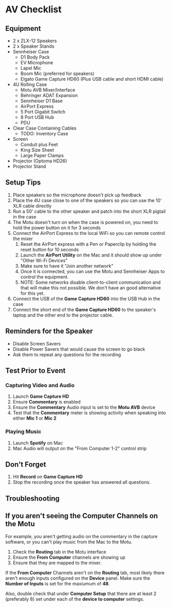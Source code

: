 # AV Checklist

## Equipment

* 2 x ZLX-12 Speakers
* 2 x Speaker Stands
* Sennheiser Case
  * D1 Body Pack
  * EV Microphone
  * Lapel Mic
  * Boom Mic (preferred for speakers)
  * Elgato Game Capture HD60 (Plus USB cable and short HDMI cable)
* 4U Rolling Case
  * Motu AVB Mixer/Interface
  * Behringer ADAT Expansion
  * Sennheiser D1 Base
  * AirPort Express
  * 5 Port Gigabit Switch
  * 8 Port USB Hub
  * PDU
* Clear Case Containing Cables
  * TODO: Inventory Case
* Screen
  * Conduit plus Feet
  * King Size Sheet
  * Large Paper Clamps
* Projector (Optoma HD26)
* Projector Stand

## Setup Tips

1. Place speakers so the microphone doesn't pick up feedback
1. Place the 4U case close to one of the speakers so you can use the 10' XLR cable directly
1. Run a 50' cable to the other speaker and patch into the short XLR pigtail in the case
1. The Motu doesn't turn on when the case is powered on, you need to hold the power button on it for 3 seconds
1. Connect the AirPort Express to the local WiFi so you can remote control the mixer
   1. Reset the AirPort express with a Pen or Paperclip by holding the reset button for 10 seconds
   1. Launch the **AirPort Utility** on the Mac and it should show up under "Other Wi-Fi Devices"
   1. Make sure to have it "Join another network"
   1. Once it is connected, you can use the Motu and Sennheiser Apps to control the equipment.
   1. NOTE: Some networks disable client-to-client communication and that will make this not possible. We don't have an good alternative for this yet.
1. Connect the USB of the **Game Capture HD60** into the USB Hub in the case
1. Connect the short end of the **Game Capture HD60** to the speaker's laptop and the other end to the projector cable.

## Reminders for the Speaker

* Disable Screen Savers
* Disable Power Savers that would cause the screen to go black
* Ask them to repeat any questions for the recording

## Test Prior to Event

### Capturing Video and Audio
1. Launch **Game Capture HD**
1. Ensure **Commentary** is enabled
1. Ensure the **Commentary** Audio input is set to the **Motu AVB** device
1. Test that the **Commentary** meter is showing activity when speaking into either **Mic 1** or **Mic 2**

### Playing Music
1. Launch **Spotify** on Mac
1. Mac Audio will output on the "From Computer 1-2" control strip

## Don't Forget

1. Hit **Record** on **Game Capture HD**
1. Stop the recording once the speaker has answered all questions.

## Troubleshooting

## If you aren't seeing the Computer Channels on the Motu
For example, you aren't getting audio on the commentary in the capture software, or you can't play music from the Mac to the Motu.

1. Check the **Routing** tab in the Motu interface
1. Ensure the **From Computer** channels are showing up
1. Ensure that they are mapped to the mixer.

If the **From Computer** Channels aren't on the **Routing** tab, most likely there aren't enough inputs configured on the **Device** panel. Make sure the **Number of Inputs** is set for the maxiumum of **48**.

Also, double check that under **Computer Setup** that there are at least 2 (preferably 8) set under each of the **device to computer** settings.
